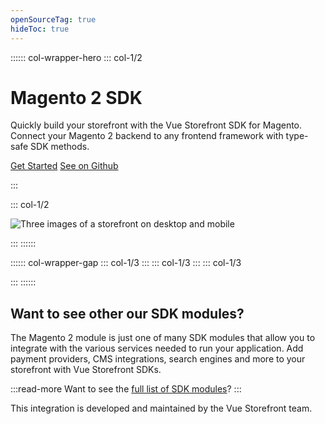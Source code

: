 ```yaml
---
openSourceTag: true
hideToc: true
---
```


:::::: col-wrapper-hero
::: col-1/2

# Magento 2 SDK

Quickly build your storefront with the Vue Storefront SDK for Magento. Connect your Magento 2 backend to any frontend framework with type-safe SDK methods.


[Get Started](/getting-started/quick-start)
[See on Github](https://github.com/vue-storefront/magento2)

:::

::: col-1/2

![Three images of a storefront on desktop and mobile](/hero.png)

:::
::::::

:::::: col-wrapper-gap
::: col-1/3
<NavCard
to='/getting-started/quick-start'
title="Framework Agnostic"
description="The Magento SDK is built using TypeScript and can be installed in any JavaScript or TypeScript application."
:border="true"
/>
:::
::: col-1/3
<NavCard
to='/key-concepts/sdk'
title="Customizable"
description="Need to customize the SDK or send custom queries to your backend? The SDK is fully customizable and extendable."
:border="true"
/>
:::
::: col-1/3
<NavCard
to='/getting-started/magento'
title="Easy Local Development"
description="Start your local development in minutes with our CLI tool that allows you to create a local Magento 2 instance."
:border="true"
/>

:::
::::::

## Want to see other our SDK modules?

The Magento 2 module is just one of many SDK modules that allow you to integrate with the various services needed to run your application. Add payment providers, CMS integrations, search engines and more to your storefront with Vue Storefront SDKs.

:::read-more
Want to see the [full list of SDK modules](https://docs.vuestorefront.io/sdk/modules/)?
:::



<VsfEcosystem />

This integration is developed and maintained by the Vue Storefront team.
